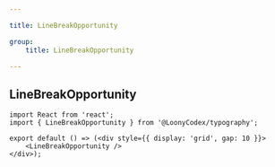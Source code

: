 ```yaml
---

title: LineBreakOpportunity

group:
    title: LineBreakOpportunity

---
```


## LineBreakOpportunity

```tsx
import React from 'react';
import { LineBreakOpportunity } from '@LoonyCodex/typography';

export default () => (<div style={{ display: 'grid', gap: 10 }}>
    <LineBreakOpportunity />
</div>);
```
